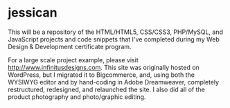 # jessican
This will be a repository of the HTML/HTML5, CSS/CSS3, PHP/MySQL, and JavaScript projects and code snippets that I've completed during my Web Design & Development certificate program.

For a large scale project example, please visit http://www.infinitusdesigns.com.  This site was originally hosted on WordPress, but I migrated it to Bigcommerce, and, using both the WYSIWYG editor and by hand-coding in Adobe Dreamweaver, completely restructured, redesigned, and relaunched the site.  I also did all of the product photography and photo/graphic editing.
